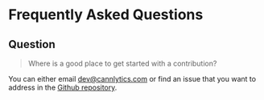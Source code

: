 # Frequently Asked Questions

## Question

> Where is a good place to get started with a contribution?

You can either email <dev@cannlytics.com> or find an issue that you want to address in the [Github repository](https://github.com/cannlytics/cannlytics-console).


